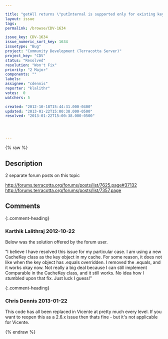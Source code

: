 ```yaml
---

title: "getAll returns \"putInternal is supported only for existing keys\""
layout: issue
tags: 
permalink: /browse/CDV-1634

issue_key: CDV-1634
issue_numeric_sort_key: 1634
issuetype: "Bug"
project: "Community Development (Terracotta Server)"
project_key: "CDV"
status: "Resolved"
resolution: "Won't Fix"
priority: "2 Major"
components: ""
labels: 
assignee: "cdennis"
reporter: "klalithr"
votes:  0
watchers: 5

created: "2012-10-18T15:44:31.000-0400"
updated: "2013-01-22T15:00:38.000-0500"
resolved: "2013-01-22T15:00:38.000-0500"




---
```


{% raw %}

## Description

<div markdown="1" class="description">

2 separate forum posts on this topic

http://forums.terracotta.org/forums/posts/list/7625.page#37132
http://forums.terracotta.org/forums/posts/list/7357.page

</div>

## Comments


{:.comment-heading}
### **Karthik Lalithraj** <span class="date">2012-10-22</span>

<div markdown="1" class="comment">

Below was the solution offered by the forum user.

"I believe I have resolved this issue for my particular case. I am using a new CacheKey class as the key object in my cache. For some reason, it does not like when the key object has .equals overridden. I removed the .equals, and it works okay now. Not really a big deal because I can still implement Comparable in the CacheKey class, and it still works. No idea how I stumbled upon that fix. Just luck I guess!"

</div>


{:.comment-heading}
### **Chris Dennis** <span class="date">2013-01-22</span>

<div markdown="1" class="comment">

This code has all been replaced in Vicente at pretty much every level.  If you want to reopen this as a 2.6.x issue then thats fine - but it's not applicable for Vicente.

</div>



{% endraw %}
